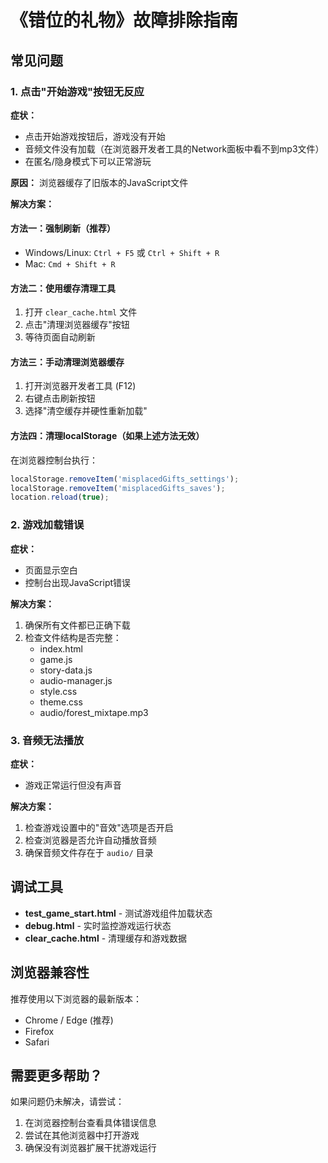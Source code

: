 # 《错位的礼物》故障排除指南

## 常见问题

### 1. 点击"开始游戏"按钮无反应

**症状：**
- 点击开始游戏按钮后，游戏没有开始
- 音频文件没有加载（在浏览器开发者工具的Network面板中看不到mp3文件）
- 在匿名/隐身模式下可以正常游玩

**原因：**
浏览器缓存了旧版本的JavaScript文件

**解决方案：**

#### 方法一：强制刷新（推荐）
- Windows/Linux: `Ctrl + F5` 或 `Ctrl + Shift + R`
- Mac: `Cmd + Shift + R`

#### 方法二：使用缓存清理工具
1. 打开 `clear_cache.html` 文件
2. 点击"清理浏览器缓存"按钮
3. 等待页面自动刷新

#### 方法三：手动清理浏览器缓存
1. 打开浏览器开发者工具 (F12)
2. 右键点击刷新按钮
3. 选择"清空缓存并硬性重新加载"

#### 方法四：清理localStorage（如果上述方法无效）
在浏览器控制台执行：
```javascript
localStorage.removeItem('misplacedGifts_settings');
localStorage.removeItem('misplacedGifts_saves');
location.reload(true);
```

### 2. 游戏加载错误

**症状：**
- 页面显示空白
- 控制台出现JavaScript错误

**解决方案：**
1. 确保所有文件都已正确下载
2. 检查文件结构是否完整：
   - index.html
   - game.js
   - story-data.js
   - audio-manager.js
   - style.css
   - theme.css
   - audio/forest_mixtape.mp3

### 3. 音频无法播放

**症状：**
- 游戏正常运行但没有声音

**解决方案：**
1. 检查游戏设置中的"音效"选项是否开启
2. 检查浏览器是否允许自动播放音频
3. 确保音频文件存在于 `audio/` 目录

## 调试工具

- **test_game_start.html** - 测试游戏组件加载状态
- **debug.html** - 实时监控游戏运行状态
- **clear_cache.html** - 清理缓存和游戏数据

## 浏览器兼容性

推荐使用以下浏览器的最新版本：
- Chrome / Edge (推荐)
- Firefox
- Safari

## 需要更多帮助？

如果问题仍未解决，请尝试：
1. 在浏览器控制台查看具体错误信息
2. 尝试在其他浏览器中打开游戏
3. 确保没有浏览器扩展干扰游戏运行